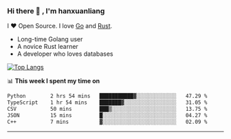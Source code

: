### Hi there 👋 , I'm hanxuanliang

<!--
**hanxuanliang/hanxuanliang** is a ✨ _special_ ✨ repository because its `README.md` (this file) appears on your GitHub profile.

Here are some ideas to get you started:

- 🔭 I’m currently working on ...
- 🌱 I’m currently learning ...
- 👯 I’m looking to collaborate on ...
- 🤔 I’m looking for help with ...
- 💬 Ask me about ...
- 📫 How to reach me: ...
- 😄 Pronouns: ...
- ⚡ Fun fact: ...
-->
I ❤ Open Source. I love [Go](https://golang.org) and [Rust](https://www.rust-lang.org/zh-CN/).

* Long-time Golang user
* A novice Rust learner
* A developer who loves databases

[![Top Langs](https://github-readme-stats.vercel.app/api?username=hanxuanliang&show_icons=true&count_private=true&line_height=40)](https://github.com/anuraghazra/github-readme-stats)

📊 **This week I spent my time on**
<!--START_SECTION:waka-->

```txt
Python        2 hrs 54 mins   ███████████▓░░░░░░░░░░░░░   47.29 %
TypeScript    1 hr 54 mins    ███████▓░░░░░░░░░░░░░░░░░   31.05 %
CSV           50 mins         ███▒░░░░░░░░░░░░░░░░░░░░░   13.75 %
JSON          15 mins         █░░░░░░░░░░░░░░░░░░░░░░░░   04.27 %
C++           7 mins          ▓░░░░░░░░░░░░░░░░░░░░░░░░   02.09 %
```

<!--END_SECTION:waka-->

***
